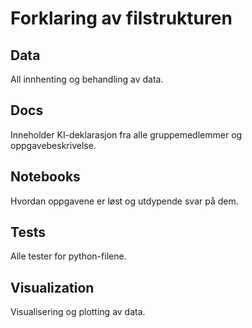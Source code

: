 # Forklaring av filstrukturen

## Data
All innhenting og behandling av data.

## Docs
Inneholder KI-deklarasjon fra alle gruppemedlemmer og oppgavebeskrivelse.

## Notebooks
Hvordan oppgavene er løst og utdypende svar på dem.

## Tests
Alle tester for python-filene.

## Visualization
Visualisering og plotting av data.
